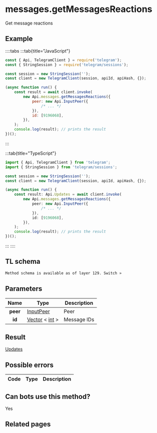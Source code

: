 # messages.getMessagesReactions

Get message reactions

## Example

::::tabs
:::tab{title="JavaScript"}

```js
const { Api, TelegramClient } = require('telegram');
const { StringSession } = require('telegram/sessions');

const session = new StringSession('');
const client = new TelegramClient(session, apiId, apiHash, {});

(async function run() {
    const result = await client.invoke(
        new Api.messages.getMessagesReactions({
            peer: new Api.InputPeer({
                /* ... */
            }),
            id: [9196068],
        }),
    );
    console.log(result); // prints the result
})();
```

:::

:::tab{title="TypeScript"}

```ts
import { Api, TelegramClient } from 'telegram';
import { StringSession } from 'telegram/sessions';

const session = new StringSession('');
const client = new TelegramClient(session, apiId, apiHash, {});

(async function run() {
    const result: Api.Updates = await client.invoke(
        new Api.messages.getMessagesReactions({
            peer: new Api.InputPeer({
                /* ... */
            }),
            id: [9196068],
        }),
    );
    console.log(result); // prints the result
})();
```

:::
::::

## TL schema

```txt
Method schema is available as of layer 129. Switch »
```

## Parameters

|   Name   | Type                                                                                              | Description |
| :------: | ------------------------------------------------------------------------------------------------- | ----------- |
| **peer** | [InputPeer](https://core.telegram.org/type/InputPeer)                                             | Peer        |
|  **id**  | [Vector](https://core.telegram.org/type/Vector%20t) < [int](https://core.telegram.org/type/int) > | Message IDs |

## Result

[Updates](https://core.telegram.org/type/Updates)

## Possible errors

| Code | Type | Description |
| :--: | ---- | ----------- |

## Can bots use this method?

Yes

## Related pages
